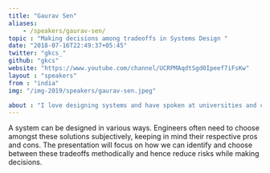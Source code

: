 ```yaml
---
title: "Gaurav Sen"
aliases:
    - /speakers/gaurav-sen/
topic : "Making decisions among tradeoffs in Systems Design "
date: "2018-07-16T22:49:37+05:45"
twitter: "gkcs_"
github: "gkcs"
website: "https://www.youtube.com/channel/UCRPMAqdtSgd0Ipeef7iFsKw"
layout : "speakers"
from : "india"
img: "/img-2019/speakers/gaurav-sen.jpeg"

about : "I love designing systems and have spoken at universities and conferences about them!"
---
```

A system can be designed in various ways. Engineers often need to choose amongst these solutions subjectively, keeping in mind their respective pros and cons. The presentation will focus on how we can identify and choose between these tradeoffs methodically and hence reduce risks while making decisions.
